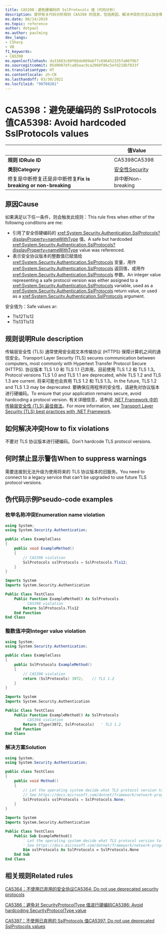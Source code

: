 ```yaml
---
title: CA5398：避免硬编码的 SslProtocols 值（代码分析）
description: 提供有关代码分析规则 CA5398 的信息，包括原因、解决冲突的方法以及在哪些情况下可禁止显示此规则的警告。
ms.date: 08/14/2019
ms.topic: reference
author: dotpaul
ms.author: paulming
dev_langs:
- CSharp
- VB
f1_keywords:
- CA5398
ms.openlocfilehash: da31683c60f66de089abf7c696452335fa06f9b7
ms.sourcegitcommit: 05d0087dfca85aac9ca2960f86c5efd218bf833f
ms.translationtype: HT
ms.contentlocale: zh-CN
ms.lasthandoff: 03/30/2021
ms.locfileid: "99769281"
---
```

# <a name="ca5398-avoid-hardcoded-sslprotocols-values"></a><span data-ttu-id="2ee96-103">CA5398：避免硬编码的 SslProtocols 值</span><span class="sxs-lookup"><span data-stu-id="2ee96-103">CA5398: Avoid hardcoded SslProtocols values</span></span>

| | <span data-ttu-id="2ee96-104">值</span><span class="sxs-lookup"><span data-stu-id="2ee96-104">Value</span></span> |
|-|-|
| <span data-ttu-id="2ee96-105">**规则 ID**</span><span class="sxs-lookup"><span data-stu-id="2ee96-105">**Rule ID**</span></span> |<span data-ttu-id="2ee96-106">CA5398</span><span class="sxs-lookup"><span data-stu-id="2ee96-106">CA5398</span></span>|
| <span data-ttu-id="2ee96-107">**类别**</span><span class="sxs-lookup"><span data-stu-id="2ee96-107">**Category**</span></span> |[<span data-ttu-id="2ee96-108">安全性</span><span class="sxs-lookup"><span data-stu-id="2ee96-108">Security</span></span>](security-warnings.md)|
| <span data-ttu-id="2ee96-109">修复是中断修复还是非中断修复</span><span class="sxs-lookup"><span data-stu-id="2ee96-109">**Fix is breaking or non-breaking**</span></span> |<span data-ttu-id="2ee96-110">非中断</span><span class="sxs-lookup"><span data-stu-id="2ee96-110">Non-breaking</span></span>|

## <a name="cause"></a><span data-ttu-id="2ee96-111">原因</span><span class="sxs-lookup"><span data-stu-id="2ee96-111">Cause</span></span>

<span data-ttu-id="2ee96-112">如果满足以下任一条件，则会触发此规则：</span><span class="sxs-lookup"><span data-stu-id="2ee96-112">This rule fires when either of the following conditions are me:</span></span>

- <span data-ttu-id="2ee96-113">引用了安全但硬编码的 <xref:System.Security.Authentication.SslProtocols?displayProperty=nameWithType> 值。</span><span class="sxs-lookup"><span data-stu-id="2ee96-113">A safe but hardcoded <xref:System.Security.Authentication.SslProtocols?displayProperty=nameWithType> value was referenced.</span></span>
- <span data-ttu-id="2ee96-114">表示安全协议版本的整数值已赋值给 <xref:System.Security.Authentication.SslProtocols> 变量，用作 <xref:System.Security.Authentication.SslProtocols> 返回值，或用作 <xref:System.Security.Authentication.SslProtocols> 参数。</span><span class="sxs-lookup"><span data-stu-id="2ee96-114">An integer value representing a safe protocol version was either assigned to a <xref:System.Security.Authentication.SslProtocols> variable, used as a  <xref:System.Security.Authentication.SslProtocols> return value, or used as a <xref:System.Security.Authentication.SslProtocols> argument.</span></span>

<span data-ttu-id="2ee96-115">安全值为：</span><span class="sxs-lookup"><span data-stu-id="2ee96-115">Safe values ar:</span></span>

- <span data-ttu-id="2ee96-116">Tls12</span><span class="sxs-lookup"><span data-stu-id="2ee96-116">Tls12</span></span>
- <span data-ttu-id="2ee96-117">Tls13</span><span class="sxs-lookup"><span data-stu-id="2ee96-117">Tls13</span></span>

## <a name="rule-description"></a><span data-ttu-id="2ee96-118">规则说明</span><span class="sxs-lookup"><span data-stu-id="2ee96-118">Rule description</span></span>

<span data-ttu-id="2ee96-119">传输层安全性 (TLS) 通常使用安全超文本传输协议 (HTTPS) 保障计算机之间的通信安全。</span><span class="sxs-lookup"><span data-stu-id="2ee96-119">Transport Layer Security (TLS) secures communication between computers, most commonly with Hypertext Transfer Protocol Secure (HTTPS).</span></span> <span data-ttu-id="2ee96-120">协议版本 TLS 1.0 和 TLS 1.1 已弃用，目前使用 TLS 1.2 和 TLS 1.3。</span><span class="sxs-lookup"><span data-stu-id="2ee96-120">Protocol versions TLS 1.0 and TLS 1.1 are deprecated, while TLS 1.2 and TLS 1.3 are current.</span></span> <span data-ttu-id="2ee96-121">将来可能也会弃用 TLS 1.2 和 TLS 1.3。</span><span class="sxs-lookup"><span data-stu-id="2ee96-121">In the future, TLS 1.2 and TLS 1.3 may be deprecated.</span></span> <span data-ttu-id="2ee96-122">要确保应用程序的安全性，请避免对协议版本进行硬编码。</span><span class="sxs-lookup"><span data-stu-id="2ee96-122">To ensure that your application remains secure, avoid hardcoding a protocol version.</span></span> <span data-ttu-id="2ee96-123">有关详细信息，请参阅 [.NET Framework 中的传输层安全性 (TLS) 最佳做法](../../../framework/network-programming/tls.md)。</span><span class="sxs-lookup"><span data-stu-id="2ee96-123">For more information, see [Transport Layer Security (TLS) best practices with .NET Framework](../../../framework/network-programming/tls.md).</span></span>

## <a name="how-to-fix-violations"></a><span data-ttu-id="2ee96-124">如何解决冲突</span><span class="sxs-lookup"><span data-stu-id="2ee96-124">How to fix violations</span></span>

<span data-ttu-id="2ee96-125">不要对 TLS 协议版本进行硬编码。</span><span class="sxs-lookup"><span data-stu-id="2ee96-125">Don't hardcode TLS protocol versions.</span></span>

## <a name="when-to-suppress-warnings"></a><span data-ttu-id="2ee96-126">何时禁止显示警告</span><span class="sxs-lookup"><span data-stu-id="2ee96-126">When to suppress warnings</span></span>

<span data-ttu-id="2ee96-127">需要连接到无法升级为使用将来的 TLS 协议版本的旧服务。</span><span class="sxs-lookup"><span data-stu-id="2ee96-127">You need to connect to a legacy service that can't be upgraded to use future TLS protocol versions.</span></span>

## <a name="pseudo-code-examples"></a><span data-ttu-id="2ee96-128">伪代码示例</span><span class="sxs-lookup"><span data-stu-id="2ee96-128">Pseudo-code examples</span></span>

### <a name="enumeration-name-violation"></a><span data-ttu-id="2ee96-129">枚举名称冲突</span><span class="sxs-lookup"><span data-stu-id="2ee96-129">Enumeration name violation</span></span>

```csharp
using System;
using System.Security.Authentication;

public class ExampleClass
{
    public void ExampleMethod()
    {
        // CA5398 violation
        SslProtocols sslProtocols = SslProtocols.Tls12;
    }
}
```

```vb
Imports System
Imports System.Security.Authentication

Public Class TestClass
    Public Function ExampleMethod() As SslProtocols
        ' CA5398 violation
        Return SslProtocols.Tls12
    End Function
End Class
```

### <a name="integer-value-violation"></a><span data-ttu-id="2ee96-130">整数值冲突</span><span class="sxs-lookup"><span data-stu-id="2ee96-130">Integer value violation</span></span>

```csharp
using System;
using System.Security.Authentication;

public class ExampleClass
{
    public SslProtocols ExampleMethod()
    {
        // CA5398 violation
        return (SslProtocols) 3072;    // TLS 1.2
    }
}
```

```vb
Imports System
Imports System.Security.Authentication

Public Class TestClass
    Public Function ExampleMethod() As SslProtocols
        ' CA5398 violation
        Return CType(3072, SslProtocols)   ' TLS 1.2
    End Function
End Class
```

### <a name="solution"></a><span data-ttu-id="2ee96-131">解决方案</span><span class="sxs-lookup"><span data-stu-id="2ee96-131">Solution</span></span>

```csharp
using System;
using System.Security.Authentication;

public class TestClass
{
    public void Method()
    {
        // Let the operating system decide what TLS protocol version to use.
        // See https://docs.microsoft.com/dotnet/framework/network-programming/tls
        SslProtocols sslProtocols = SslProtocols.None;
    }
}
```

```vb
Imports System
Imports System.Security.Authentication

Public Class TestClass
    Public Sub ExampleMethod()
        ' Let the operating system decide what TLS protocol version to use.
        ' See https://docs.microsoft.com/dotnet/framework/network-programming/tls
        Dim sslProtocols As SslProtocols = SslProtocols.None
    End Sub
End Class
```

## <a name="related-rules"></a><span data-ttu-id="2ee96-132">相关规则</span><span class="sxs-lookup"><span data-stu-id="2ee96-132">Related rules</span></span>

[<span data-ttu-id="2ee96-133">CA5364：不使用已弃用的安全协议</span><span class="sxs-lookup"><span data-stu-id="2ee96-133">CA5364: Do not use deprecated security protocols</span></span>](ca5364.md)

[<span data-ttu-id="2ee96-134">CA5386：避免对 SecurityProtocolType 值进行硬编码</span><span class="sxs-lookup"><span data-stu-id="2ee96-134">CA5386: Avoid hardcoding SecurityProtocolType value</span></span>](ca5386.md)

[<span data-ttu-id="2ee96-135">CA5397：不使用已弃用的 SslProtocols 值</span><span class="sxs-lookup"><span data-stu-id="2ee96-135">CA5397: Do not use deprecated SslProtocols values</span></span>](ca5397.md)
